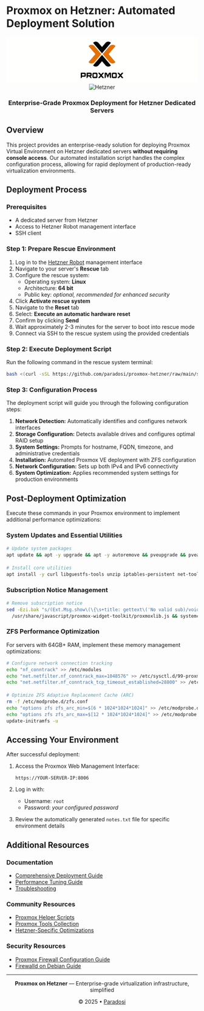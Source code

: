 # Proxmox on Hetzner: Automated Deployment Solution

<div align="center">
  <img src="files/icons/Proxmox-logo-icon.webp" alt="Proxmox" height="120" style="margin-right: 40px"/> <br>
  <img src="https://github.com/paradosi/proxmox-hetzner/raw/main/files/icons/hetzner.png" alt="Hetzner" height="50" />
  
  <h3>Enterprise-Grade Proxmox Deployment for Hetzner Dedicated Servers</h3>
</div>

## Overview

This project provides an enterprise-ready solution for deploying Proxmox Virtual Environment on Hetzner dedicated servers **without requiring console access**. Our automated installation script handles the complex configuration process, allowing for rapid deployment of production-ready virtualization environments.


## Deployment Process

### Prerequisites

- A dedicated server from Hetzner
- Access to Hetzner Robot management interface
- SSH client

### Step 1: Prepare Rescue Environment

1. Log in to the [Hetzner Robot](https://robot.hetzner.com/server) management interface
2. Navigate to your server's **Rescue** tab
3. Configure the rescue system:
   - Operating system: **Linux**
   - Architecture: **64 bit**
   - Public key: *optional, recommended for enhanced security*
4. Click **Activate rescue system**
5. Navigate to the **Reset** tab
6. Select: **Execute an automatic hardware reset**
7. Confirm by clicking **Send**
8. Wait approximately 2-3 minutes for the server to boot into rescue mode
9. Connect via SSH to the rescue system using the provided credentials

### Step 2: Execute Deployment Script

Run the following command in the rescue system terminal:

```bash
bash <(curl -sSL https://github.com/paradosi/proxmox-hetzner/raw/main/scripts/pve-install.sh)
```

### Step 3: Configuration Process

The deployment script will guide you through the following configuration steps:

1. **Network Detection:** Automatically identifies and configures network interfaces
2. **Storage Configuration:** Detects available drives and configures optimal RAID setup
3. **System Settings:** Prompts for hostname, FQDN, timezone, and administrative credentials
4. **Installation:** Automated Proxmox VE deployment with ZFS configuration
5. **Network Configuration:** Sets up both IPv4 and IPv6 connectivity
6. **System Optimization:** Applies recommended system settings for production environments

## Post-Deployment Optimization

Execute these commands in your Proxmox environment to implement additional performance optimizations:

### System Updates and Essential Utilities

```bash
# Update system packages
apt update && apt -y upgrade && apt -y autoremove && pveupgrade && pveam update

# Install core utilities
apt install -y curl libguestfs-tools unzip iptables-persistent net-tools
```

### Subscription Notice Management

```bash
# Remove subscription notice
sed -Ezi.bak "s/(Ext.Msg.show\(\{\s+title: gettext\('No valid sub)/void\(\{ \/\/\1/g" \
  /usr/share/javascript/proxmox-widget-toolkit/proxmoxlib.js && systemctl restart pveproxy.service
```

### ZFS Performance Optimization

For servers with 64GB+ RAM, implement these memory management optimizations:

```bash
# Configure network connection tracking
echo "nf_conntrack" >> /etc/modules
echo "net.netfilter.nf_conntrack_max=1048576" >> /etc/sysctl.d/99-proxmox.conf
echo "net.netfilter.nf_conntrack_tcp_timeout_established=28800" >> /etc/sysctl.d/99-proxmox.conf

# Optimize ZFS Adaptive Replacement Cache (ARC)
rm -f /etc/modprobe.d/zfs.conf
echo "options zfs zfs_arc_min=$[6 * 1024*1024*1024]" >> /etc/modprobe.d/99-zfs.conf
echo "options zfs zfs_arc_max=$[12 * 1024*1024*1024]" >> /etc/modprobe.d/99-zfs.conf
update-initramfs -u
```

## Accessing Your Environment

After successful deployment:

1. Access the Proxmox Web Management Interface: 
   ```
   https://YOUR-SERVER-IP:8006
   ```

2. Log in with:
   - Username: `root`
   - Password: *your configured password*

3. Review the automatically generated `notes.txt` file for specific environment details

## Additional Resources

### Documentation

- [Comprehensive Deployment Guide](https://github.com/paradosi/proxmox-hetzner/wiki/Deployment-Guide)
- [Performance Tuning Guide](https://github.com/paradosi/proxmox-hetzner/wiki/Performance-Tuning)
- [Troubleshooting](https://github.com/paradosi/proxmox-hetzner/wiki/Troubleshooting)

### Community Resources

- [Proxmox Helper Scripts](https://tteck.github.io/Proxmox/)
- [Proxmox Tools Collection](https://github.com/extremeshok/xshok-proxmox)
- [Hetzner-Specific Optimizations](https://github.com/extremeshok/xshok-proxmox/tree/master/hetzner)

### Security Resources

- [Proxmox Firewall Configuration Guide](https://www.virtualizationhowto.com/2022/10/proxmox-firewall-rules-configuration/)
- [Firewalld on Debian Guide](https://computingforgeeks.com/how-to-install-and-configure-firewalld-on-debian/)

---

<div align="center">
  <p><strong>Proxmox on Hetzner</strong> — Enterprise-grade virtualization infrastructure, simplified</p>
  <p>© 2025 • <a href="https://github.com/paradosi">Paradosi</a></p>
</div>
